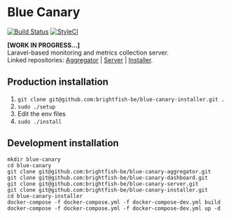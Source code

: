 # Blue Canary

[![Build Status](https://travis-ci.com/brightfish-be/blue-canary-dashboard.svg?branch=master&label=Build&style=flat-square)](https://travis-ci.com/brightfish-be/blue-canary-dashboard)
[![StyleCI](https://github.styleci.io/repos/225647185/shield?branch=master&style=flat-square)](https://github.styleci.io/repos/225647185)

**[WORK IN PROGRESS...]**  
Laravel-based monitoring and metrics collection server.  
Linked repositories: [Aggregator](https://github.com/brightfish-be/blue-canary-aggregator) | [Server](https://github.com/brightfish-be/blue-canary-server) | [Installer](https://github.com/brightfish-be/blue-canary-installer).

## Production installation
1. `git clone git@github.com:brightfish-be/blue-canary-installer.git .`
2. `sudo ./setup`
3. Edit the env files
4. `sudo ./install`

## Development installation
```
mkdir blue-canary
cd blue-canary
git clone git@github.com:brightfish-be/blue-canary-aggregator.git
git clone git@github.com:brightfish-be/blue-canary-dashboard.git
git clone git@github.com:brightfish-be/blue-canary-server.git
git clone git@github.com:brightfish-be/blue-canary-installer.git
cd blue-canary-installer
docker-compose -f docker-compose.yml -f docker-compose-dev.yml build
docker-compose -f docker-compose.yml -f docker-compose-dev.yml up -d
```
